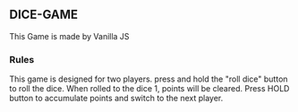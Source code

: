 ## DICE-GAME
This Game is made by Vanilla JS
### Rules
This game is designed for two players. 
press and hold the "roll dice" button to roll the dice.
When rolled to the dice 1, points will be cleared.
Press HOLD button to accumulate points and switch to the next player.
